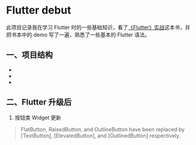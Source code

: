 # Flutter debut

此项目记录我在学习 Flutter 时的一些基础知识，看了[《Flutter》实战](https://book.flutterchina.club/)这本书，并把书本中的 demo 写了一遍，熟悉了一些基本的 Flutter 语法。

## 一、项目结构

-
-
-

## 二、Flutter 升级后

1. 按钮类 Widget 更新

> FlatButton, RaisedButton, and OutlineButton have been replaced by [TextButton], [ElevatedButton], and [OutlinedButton] respectively.

